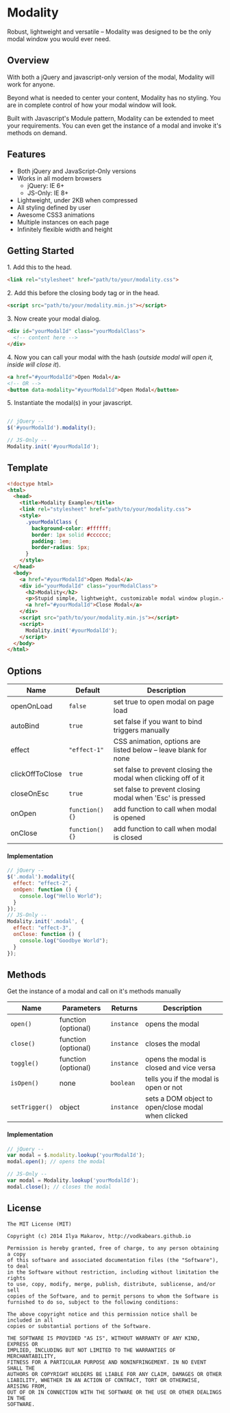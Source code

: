 # Modality
Robust, lightweight and versatile &ndash; Modality was designed to be the only modal window you would ever need. 

## Overview
With both a jQuery and javascript-only version of the modal, Modality will work for anyone.

Beyond what is needed to center your content, Modality has no styling. You are in complete control of how your modal window will look. 

Built with Javascript's Module pattern, Modality can be extended to meet your requirements. You can even get the instance of a modal and invoke it's methods on demand. 

## Features
* Both jQuery and JavaScript-Only versions
* Works in all modern browsers 
  * jQuery: IE 6+
  * JS-Only: IE 8+
* Lightweight, under 2KB when compressed
* All styling defined by user
* Awesome CSS3 animations 
* Multiple instances on each page
* Infinitely flexible width and height

## Getting Started
1\. Add this to the head.
```html
<link rel="stylesheet" href="path/to/your/modality.css">
```
2\. Add this before the closing body tag or in the head.
```html
<script src="path/to/your/modality.min.js"></script>
```
3\. Now create your modal dialog.
```html
<div id="yourModalId" class="yourModalClass">
  <!-- content here -->
</div>
```
4\. Now you can call your modal with the hash (*outside modal will open it, inside will close it*).
```html
<a href="#yourModalId">Open Modal</a>
<!-- OR -->
<button data-modality="#yourModalId">Open Modal</button>
```

5\. Instantiate the modal(s) in your javascript.
```javascript

// jQuery --
$('#yourModalId').modality();

// JS-Only --
Modality.init('#yourModalId');
```


## Template
```html
<!doctype html>
<html>
  <head>
    <title>Modality Example</title>
    <link rel="stylesheet" href="path/to/your/modality.css">
    <style>
      .yourModalClass {
        background-color: #ffffff;
        border: 1px solid #cccccc;
        padding: 1em;
        border-radius: 5px;
      }
    </style>
  </head>
  <body>
    <a href="#yourModalId">Open Modal</a>
    <div id="yourModalId" class="yourModalClass">
      <h2>Modality</h2>
      <p>Stupid simple, lightweight, customizable modal window plugin.</p>
      <a href="#yourModalId">Close Modal</a>
    </div>
    <script src="path/to/your/modality.min.js"></script>
    <script>
      Modality.init('#yourModalId');
    </script>
  </body>
</html>
```


## Options
Name | Default | Description
--- | --- | ---
openOnLoad | `false` | set true to open modal on page load
autoBind | `true` | set false if you want to bind triggers manually
effect | `"effect-1"` | CSS animation, options are listed below &ndash; leave blank for none
clickOffToClose | `true` | set false to prevent closing the modal when clicking off of it
closeOnEsc | `true` | set false to prevent closing modal when 'Esc' is pressed
onOpen | `function(){}` | add function to call when modal is opened
onClose | `function(){}` | add function to call when modal is closed

#### Implementation
```javascript
// jQuery --
$('.modal').modality({
  effect: "effect-2",
  onOpen: function () {
    console.log("Hello World");
  }
});
// JS-Only --
Modality.init('.modal', {
  effect: "effect-3",
  onClose: function () {
    console.log("Goodbye World");
  }
});
```


## Methods
Get the instance of a modal and call on it's methods manually

Name | Parameters | Returns | Description
--- | --- | --- | ---
`open()` | function (optional) | `instance` | opens the modal
`close()` | function (optional) | `instance` | closes the modal
`toggle()` | function (optional) | `instance` | opens the modal is closed and vice versa
`isOpen()` | none | `boolean` | tells you if the modal is open or not
`setTrigger()` | object | `instance` | sets a DOM object to open/close modal when clicked

#### Implementation
```javascript
// jQuery --
var modal = $.modality.lookup('yourModalId');
modal.open(); // opens the modal

// JS-Only --
var modal = Modality.lookup('yourModalId');
modal.close(); // closes the modal
```


## License
```
The MIT License (MIT)

Copyright (c) 2014 Ilya Makarov, http://vodkabears.github.io

Permission is hereby granted, free of charge, to any person obtaining a copy
of this software and associated documentation files (the "Software"), to deal
in the Software without restriction, including without limitation the rights
to use, copy, modify, merge, publish, distribute, sublicense, and/or sell
copies of the Software, and to permit persons to whom the Software is
furnished to do so, subject to the following conditions:

The above copyright notice and this permission notice shall be included in all
copies or substantial portions of the Software.

THE SOFTWARE IS PROVIDED "AS IS", WITHOUT WARRANTY OF ANY KIND, EXPRESS OR
IMPLIED, INCLUDING BUT NOT LIMITED TO THE WARRANTIES OF MERCHANTABILITY,
FITNESS FOR A PARTICULAR PURPOSE AND NONINFRINGEMENT. IN NO EVENT SHALL THE
AUTHORS OR COPYRIGHT HOLDERS BE LIABLE FOR ANY CLAIM, DAMAGES OR OTHER
LIABILITY, WHETHER IN AN ACTION OF CONTRACT, TORT OR OTHERWISE, ARISING FROM,
OUT OF OR IN CONNECTION WITH THE SOFTWARE OR THE USE OR OTHER DEALINGS IN THE
SOFTWARE.
```

